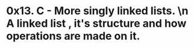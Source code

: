 # 0x13. C - More singly linked lists. \n A linked list , it's structure and how operations are made on it.
